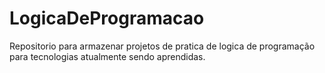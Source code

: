 # LogicaDeProgramacao
Repositorio para armazenar projetos de pratica de logica de programação
para tecnologias atualmente sendo aprendidas.
